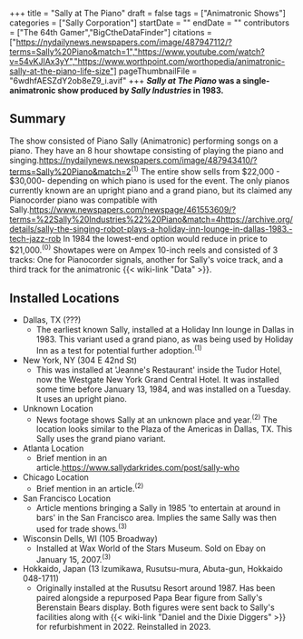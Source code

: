 +++
title = "Sally at The Piano"
draft = false
tags = ["Animatronic Shows"]
categories = ["Sally Corporation"]
startDate = ""
endDate = ""
contributors = ["The 64th Gamer","BigCtheDataFinder"]
citations = ["https://nydailynews.newspapers.com/image/487947112/?terms=Sally%20Piano&match=1","https://www.youtube.com/watch?v=54vKJlAx3yY","https://www.worthpoint.com/worthopedia/animatronic-sally-at-the-piano-life-size"]
pageThumbnailFile = "6wdhfAESZdY2ob8eZ9_i.avif"
+++
***Sally at The Piano* was a single-animatronic show produced by ***Sally Industries* in 1983.****

## Summary

The show consisted of Piano Sally (Animatronic) performing songs on a piano. They have an 8 hour showtape consisting of playing the piano and singing.https://nydailynews.newspapers.com/image/487943410/?terms=Sally%20Piano&match=2<sup>(1)</sup>
The entire show sells from $22,000 - $30,000- depending on which piano is used for the event. The only pianos currently known are an upright piano and a grand piano, but its claimed any Pianocorder piano was compatible with Sally.https://www.newspapers.com/newspage/461553609/?terms=%22Sally%20Industries%22%20Piano&match=4https://archive.org/details/sally-the-singing-robot-plays-a-holiday-inn-lounge-in-dallas-1983.-tech-jazz-rob In 1984 the lowest-end option would reduce in price to $21,000.<sup>(0)</sup>
Showtapes were on Ampex 10-inch reels and consisted of 3 tracks: One for Pianocorder signals, another for Sally's voice track, and a third track for the animatronic {{< wiki-link "Data" >}}.

## Installed Locations

- Dallas, TX (???)
  - The earliest known Sally, installed at a Holiday Inn lounge in Dallas in 1983. This variant used a grand piano, as was being used by Holiday Inn as a test for potential further adoption.<sup>(1)</sup>
- New York, NY (304 E 42nd St)
  - This was installed at 'Jeanne's Restaurant' inside the Tudor Hotel, now the Westgate New York Grand Central Hotel. It was installed some time before January 13, 1984, and was installed on a Tuesday. It uses an upright piano.
- Unknown Location
  - News footage shows Sally at an unknown place and year.<sup>(2)</sup> The location looks similar to the Plaza of the Americas in Dallas, TX. This Sally uses the grand piano variant.
- Atlanta Location
  - Brief mention in an article.https://www.sallydarkrides.com/post/sally-who
- Chicago Location
  - Brief mention in an article.<sup>(2)</sup>
- San Francisco Location
  - Article mentions bringing a Sally in 1985 'to entertain at around in bars' in the San Francisco area. Implies the same Sally was then used for trade shows.<sup>(3)</sup>
- Wisconsin Dells, WI (105 Broadway)
  - Installed at Wax World of the Stars Museum. Sold on Ebay on January 15, 2007.<sup>(3)</sup>
- Hokkaido, Japan (13 Izumikawa, Rusutsu-mura, Abuta-gun, Hokkaido 048-1711)
  - Originally installed at the Rusutsu Resort around 1987. Has been paired alongside a repurposed Papa Bear figure from Sally's Berenstain Bears display. Both figures were sent back to Sally's facilities along with {{< wiki-link "Daniel and the Dixie Diggers" >}} for refurbishment in 2022. Reinstalled in 2023.
